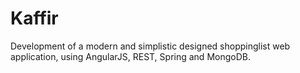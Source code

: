 Kaffir
======

Development of a modern and simplistic designed shoppinglist web application, using AngularJS, REST, Spring and MongoDB.
